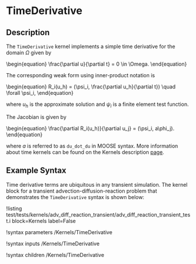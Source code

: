 # TimeDerivative

## Description

The `TimeDerivative` kernel implements a simple time derivative for the domain $\Omega$ given by

\begin{equation}
\frac{\partial u}{\partial t} = 0 \in \Omega.
\end{equation}

The corresponding weak form using inner-product notation is

\begin{equation}
R_i(u_h) = (\psi_i, \frac{\partial u_h}{\partial t}) \quad \forall \psi_i,
\end{equation}

where $u_h$ is the approximate solution and $\psi_i$ is a finite element test function.

The Jacobian is given by

\begin{equation}
\frac{\partial R_i(u_h)}{\partial u_j} = (\psi_i, a\phi_j).
\end{equation}

where $a$ is referred to as `du_dot_du` in MOOSE syntax. More information about time kernels can be
found on the Kernels description [page](systems/Kernels/index.md).

## Example Syntax

Time derivative terms are ubiquitous in any transient simulation. The kernel
block for a transient advection-diffusion-reaction problem that demonstrates the
`TimeDerivative` syntax is shown below:

!listing
 test/tests/kernels/adv_diff_reaction_transient/adv_diff_reaction_transient_test.i
 block=Kernels label=False

!syntax parameters /Kernels/TimeDerivative

!syntax inputs /Kernels/TimeDerivative

!syntax children /Kernels/TimeDerivative
